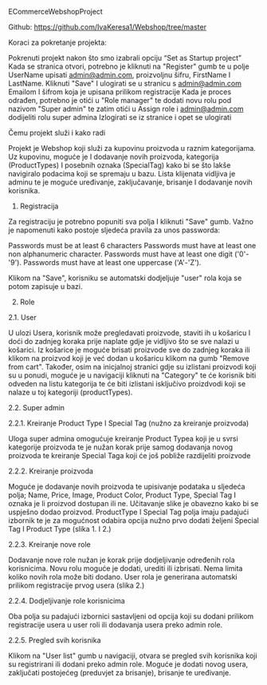 ECommerceWebshopProject


Github: https://github.com/IvaKeresa1/Webshop/tree/master

Koraci za pokretanje projekta: 
 
Pokrenuti projekt nakon što smo izabrali opciju “Set as Startup project”
Kada se stranica otvori, potrebno je kliknuti na "Register" gumb te u polje UserName upisati admin@admin.com, proizvoljnu šifru, FirstName I LastName.
Kliknuti "Save" I ulogirati se u stranicu s admin@admin.com Emailom I šifrom koja je upisana prilikom registracije
Kada je proces odrađen, potrebno je otići u "Role manager" te dodati novu rolu pod nazivom "Super admin" te zatim otići u Assign role i admin@admin.com dodijeliti rolu super admina
Izlogirati se iz stranice i opet se ulogirati
 
 
 
Čemu projekt služi i kako radi
 
 
Projekt je Webshop koji služi za kupovinu proizvoda u raznim kategorijama. 
Uz kupovinu, moguće je I dodavanje novih proizvoda, kategorija (ProductTypes) I posebnih oznaka (SpecialTag) kako bi se što lakše navigiralo podacima koji se spremaju u bazu. Lista klijenata vidljiva je adminu te je moguće uređivanje, zaključavanje, brisanje I dodavanje novih korisnika. 
 
1. Registracija 
 
Za registraciju je potrebno popuniti sva polja I kliknuti "Save" gumb. Važno je napomenuti kako postoje sljedeća pravila za unos passworda:
 
Passwords must be at least 6 characters 
Passwords must have at least one non alphanumeric character.
Passwords must have at least one digit ('0'-'9').
Passwords must have at least one uppercase ('A'-'Z').
 
Klikom na "Save", korisniku se automatski dodjeljuje "user" rola koja se potom zapisuje u bazi. 

 
2. Role

2.1. User 
 
U ulozi Usera, korisnik može pregledavati proizvode, staviti ih u košaricu I doći do zadnjeg koraka prije naplate gdje je vidljivo što se sve nalazi u košarici. Iz košarice je moguće brisati proizvode sve do zadnjeg koraka ili klikom na proizvod koji je već dodan u košaricu klikom na gumb "Remove from cart". Također, osim na inicjalnoj stranici gdje su izlistani proizvodi koji su u ponudi, moguće je u navigaciji kliknuti na "Category" te će korisnik biti odveden na listu kategorija te će biti izlistani isključivo proizdvodi koji se nalaze u toj kategoriji (productTypes). 
 
2.2. Super admin
 
  2.2.1. Kreiranje Product Type I Special Tag (nužno za kreiranje proizvoda)
 
  Uloga super admina omogućuje kreiranje Product Typea koji je u svrsi kategorije proizvoda te je nužan korak prije samog dodavanja novog proizvoda te kreiranje Special Taga koji će još pobliže razdijeliti proizvode 
 
 
  2.2.2. Kreiranje proizvoda
 
 
  Moguće je dodavanje novih proizvoda te upisivanje podataka u sljedeća polja; Name, Price, Image, Product Color, Product Type, Special Tag I oznaka je li proizvod dostupan ili ne. Učitavanje slike je obavezno kako bi se uspješno dodao proizvod. ProductType I Special Tag polja imaju padajući izbornik te je za mogućnost odabira opcija nužno prvo dodati željeni Special Tag I Product Type (slika 1. I 2.) 
 

  2.2.3. Kreiranje nove role
 
  Dodavanje nove role nužan je korak prije dodjeljivanje određenih rola korisnicima. Novu rolu moguće je dodati, urediti ili izbrisati. Nema limita koliko novih rola može biti dodano. User rola je generirana automatski prilikom registracije prvog usera (slika 2.)
 
 
  2.2.4. Dodjeljivanje role korisnicima
 
  Oba polja su padajući izbornici sastavljeni od opcija koji su dodani prilikom registracije usera u user roli ili dodavanja usera preko admin role. 
 
 
  2.2.5. Pregled svih korisnika
 
  Klikom na "User list" gumb u navigaciji, otvara se pregled svih korisnika koji su registrirani ili dodani preko admin role. Moguće je dodati novog usera, zaključati postojećeg (preduvjet za brisanje), brisanje te uređivanje.
 
 
 
